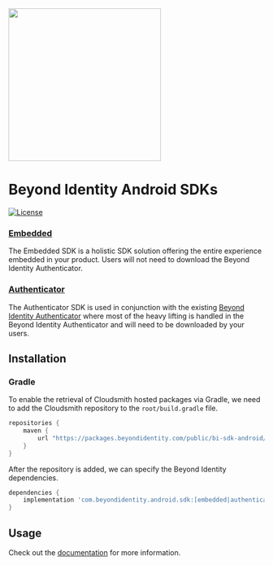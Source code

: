 <img src="https://user-images.githubusercontent.com/238738/173244201-e403272c-fa59-4122-91a2-eba4614b8081.svg" width="300px">

# Beyond Identity Android SDKs

[![License](https://img.shields.io/badge/License-Apache%202.0-blue.svg)](https://opensource.org/licenses/Apache-2.0)

### [Embedded](wiki/embedded/getting_started)

The Embedded SDK is a holistic SDK solution offering the entire experience embedded in your product. Users will not need
to download the Beyond Identity Authenticator.

### [Authenticator](wiki/authenticator/getting_started)

The Authenticator SDK is used in conjunction with the
existing [Beyond Identity Authenticator](https://app.byndid.com/downloads) where most of the heavy lifting is handled in
the Beyond Identity Authenticator and will need to be downloaded by your users.

## Installation

### Gradle

To enable the retrieval of Cloudsmith hosted packages via Gradle, we need to add the Cloudsmith repository to
the `root/build.gradle` file.

```groovy
repositories {
    maven {
        url "https://packages.beyondidentity.com/public/bi-sdk-android/maven/"
    }
}
```

After the repository is added, we can specify the Beyond Identity dependencies.

```groovy
dependencies {
    implementation 'com.beyondidentity.android.sdk:[embedded|authenticator]:[version]'
}
```

## Usage
Check out the [documentation](https://developer.beyondidentity.com) for more information.

